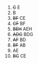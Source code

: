 1. ~~C~~ E
2. B
3. ~~BF~~ CE
4. ~~CF~~ BF
5. ~~BEH~~ AEH
6. ~~ADG~~ BDG
7. ~~AF~~ BD
8. ~~BF~~ AB
9. AE
10. ~~BC~~ CE
